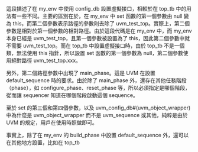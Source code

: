 這段描述了在 my_env 中使用 config_db 設置虛擬接口，相較於在 top_tb 中的用法有一些不同。主要的區別在於，在 my_env 中 set 函數的第一個參數由 null 變為 this，而第二個參數表示路徑的參數則去除了 uvm_test_top。實際上，第二個參數是相對於第一個參數的相對路徑。由於這段代碼是在 my_env 中，而 my_env 本身已經是 uvm_test_top，且第一個參數被設置為了 this，因此第二個參數中就不需要 uvm_test_top。而在 top_tb 中設置虛擬接口時，由於 top_tb 不是一個類，無法使用 this 指針，所以設置 set 函數的第一個參數為 null，第二個參數使用絕對路徑 uvm_test_top.xxx。

另外，第二個路徑參數中出現了 main_phase。這是 UVM 在設置 default_sequence 時的要求。由於除了 main_phase 外，還存在其他任務階段（phase），如 configure_phase、reset_phase 等，所以必須指定是哪個階段，從而讓 sequencer 知道在哪個階段啟動這個 sequence。

至於 set 的第三個和第四個參數，以及 uvm_config_db#(uvm_object_wrapper) 中為什麼是 uvm_object_wrapper 而不是 uvm_sequence 或其他，純粹是由於 UVM 的規定，用戶在使用時照做即可。

事實上，除了在 my_env 的 build_phase 中設置 default_sequence 外，還可以在其他地方設置，比如在 top_tb
